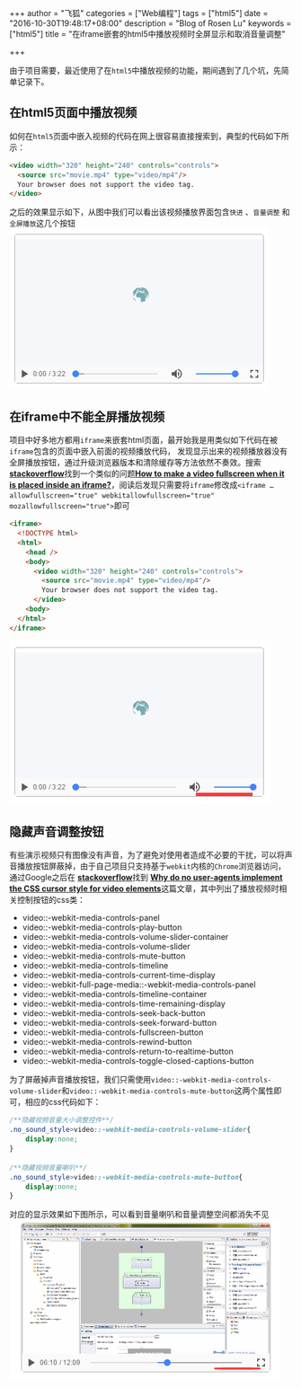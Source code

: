 +++
author = "飞狐"
categories = ["Web编程"]
tags = ["html5"]
date = "2016-10-30T19:48:17+08:00"
description = "Blog of Rosen Lu"
keywords = ["html5"]
title = "在iframe嵌套的html5中播放视频时全屏显示和取消音量调整"

+++


由于项目需要，最近使用了在`html5`中播放视频的功能，期间遇到了几个坑，先简单记录下。

<!--more-->

## 在html5页面中播放视频

如何在`html5`页面中嵌入视频的代码在网上很容易直接搜索到，典型的代码如下所示：

``` html
<video width="320" height="240" controls="controls">
  <source src="movie.mp4" type="video/mp4"/>
  Your browser does not support the video tag.
</video>
```
之后的效果显示如下，从图中我们可以看出该视频播放界面包含`快进` 、`音量调整` 和`全屏播放`这几个按钮  
![浏览器中正常播放视频](/blog_img/web/show-video-in-html5-page/screen-img-1.png "浏览器中正常播放视频")

## 在iframe中不能全屏播放视频
项目中好多地方都用`iframe`来嵌套html页面，最开始我是用类似如下代码在被`iframe`包含的页面中嵌入前面的视频播放代码，
发现显示出来的视频播放器没有全屏播放按钮，通过升级浏览器版本和清除缓存等方法依然不奏效。搜索[**stackoverflow**](http://stackoverflow.com/)找到一个类似的问题[**How to make a video fullscreen when it is placed inside an iframe?**](http://stackoverflow.com/questions/15276929/how-to-make-a-video-fullscreen-when-it-is-placed-inside-an-iframe)，阅读后发现只需要将`iframe`修改成`<iframe … allowfullscreen="true" webkitallowfullscreen="true" mozallowfullscreen="true">`即可

``` html
<iframe>
  <!DOCTYPE html>
  <html>
    <head />
    <body>
      <video width="320" height="240" controls="controls">
		<source src="movie.mp4" type="video/mp4"/>
		Your browser does not support the video tag.
	  </video>
    <body>
  </html>
</iframe>
```
![视频无法进行全屏播放](/blog_img/web/show-video-in-html5-page/screen-img-2.png "视频无法进行全屏播放")

## 隐藏声音调整按钮
有些演示视频只有图像没有声音，为了避免对使用者造成不必要的干扰，可以将声音播放按钮屏蔽掉，由于自己项目只支持基于`webkit`内核的`Chrome`浏览器访问，通过Google之后在 [**stackoverflow**](http://stackoverflow.com/)找到
[**Why do no user-agents implement the CSS cursor style for video elements**](http://stackoverflow.com/questions/15126921/why-do-no-user-agents-implement-the-css-cursor-style-for-video-elements/15145555#15145555)这篇文章，其中列出了播放视频时相关控制按钮的css类：

- video::-webkit-media-controls-panel
- video::-webkit-media-controls-play-button
- video::-webkit-media-controls-volume-slider-container
- video::-webkit-media-controls-volume-slider
- video::-webkit-media-controls-mute-button
- video::-webkit-media-controls-timeline
- video::-webkit-media-controls-current-time-display
- video::-webkit-full-page-media::-webkit-media-controls-panel
- video::-webkit-media-controls-timeline-container
- video::-webkit-media-controls-time-remaining-display
- video::-webkit-media-controls-seek-back-button
- video::-webkit-media-controls-seek-forward-button
- video::-webkit-media-controls-fullscreen-button
- video::-webkit-media-controls-rewind-button
- video::-webkit-media-controls-return-to-realtime-button
- video::-webkit-media-controls-toggle-closed-captions-button

为了屏蔽掉声音播放按钮，我们只需使用`video::-webkit-media-controls-volume-slider`和`video::-webkit-media-controls-mute-button`这两个属性即可，相应的css代码如下：  
``` css
/**隐藏视频音量大小调整控件**/
.no_sound_style>video::-webkit-media-controls-volume-slider{
	display:none;
}

/**隐藏视频音量喇叭**/
.no_sound_style>video::-webkit-media-controls-mute-button{
	display:none;
}
```
对应的显示效果如下图所示，可以看到音量喇叭和音量调整空间都消失不见  
![屏蔽了声音播放按钮](/blog_img/web/show-video-in-html5-page/screen-img-3.png "屏蔽了播放器中的声音播放按钮")